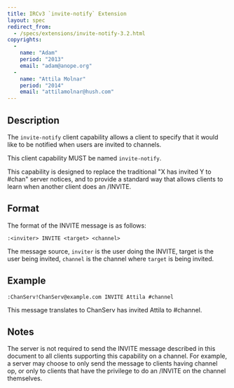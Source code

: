 ```yaml
---
title: IRCv3 `invite-notify` Extension
layout: spec
redirect_from:
  - /specs/extensions/invite-notify-3.2.html
copyrights:
  -
    name: "Adam"
    period: "2013"
    email: "adam@anope.org"
  -
    name: "Attila Molnar"
    period: "2014"
    email: "attilamolnar@hush.com"
---
```

## Description

The `invite-notify` client capability allows a client to specify that it
would like to be notified when users are invited to channels.

This client capability MUST be named `invite-notify`.

This capability is designed to replace the traditional "X has invited
Y to #chan" server notices, and to provide a standard way that allows
clients to learn when another client does an /INVITE.

## Format

The format of the INVITE message is as follows:

    :<inviter> INVITE <target> <channel>

The message source, `inviter` is the user doing the INVITE, target
is the user being invited, `channel` is the channel where `target` is
being invited.

## Example

    :ChanServ!ChanServ@example.com INVITE Attila #channel

This message translates to ChanServ has invited Attila to #channel.

## Notes

The server is not required to send the INVITE message described in
this document to all clients supporting this capability on a channel.
For example, a server may choose to only send the message to clients
having channel op, or only to clients that have the privilege to do
an /INVITE on the channel themselves.
